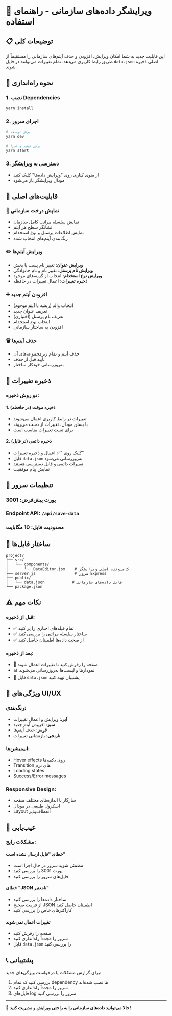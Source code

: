 # 🏢 ویرایشگر داده‌های سازمانی - راهنمای استفاده

## 📋 **توضیحات کلی**
این قابلیت جدید به شما امکان ویرایش، افزودن و حذف آیتم‌های سازمانی را مستقیماً از طریق رابط کاربری می‌دهد. تمام تغییرات می‌توانند در فایل `data.json` اصلی ذخیره شوند.

## 🚀 **نحوه راه‌اندازی**

### **1. نصب Dependencies**
```bash
yarn install
```

### **2. اجرای سرور**
```bash
# برای توسعه
yarn dev

# برای تولید و اجرا
yarn start
```

### **3. دسترسی به ویرایشگر**
- از منوی کناری روی "ویرایش داده‌ها" کلیک کنید
- مودال ویرایشگر باز می‌شود

## 🎯 **قابلیت‌های اصلی**

### **🌳 نمایش درخت سازمانی**
- نمایش سلسله مراتب کامل سازمان
- نشانگر سطح هر آیتم
- نمایش اطلاعات پرسنل و نوع استخدام
- رنگ‌بندی آیتم‌های انتخاب شده

### **✏️ ویرایش آیتم‌ها**
- **ویرایش عنوان**: تغییر نام پست یا بخش
- **ویرایش نام پرسنل**: تغییر نام و نام خانوادگی
- **ویرایش نوع استخدام**: انتخاب از گزینه‌های موجود
- **ذخیره تغییرات**: اعمال تغییرات در حافظه

### **➕ افزودن آیتم جدید**
- انتخاب والد (ریشه یا آیتم موجود)
- تعریف عنوان جدید
- تعریف نام پرسنل (اختیاری)
- انتخاب نوع استخدام
- افزودن به ساختار سازمانی

### **🗑️ حذف آیتم‌ها**
- حذف آیتم و تمام زیرمجموعه‌های آن
- تأیید قبل از حذف
- به‌روزرسانی خودکار ساختار

## 💾 **ذخیره تغییرات**

### **دو روش ذخیره:**

#### **1. ذخیره موقت (در حافظه)**
- تغییرات در رابط کاربری اعمال می‌شوند
- با بستن مودال، تغییرات از دست می‌روند
- برای تست تغییرات مناسب است

#### **2. ذخیره دائمی (در فایل)**
- کلیک روی "✅ اعمال و ذخیره تغییرات"
- فایل `data.json` به‌روزرسانی می‌شود
- تغییرات دائمی و قابل دسترسی هستند
- نمایش پیام موفقیت

## 🔧 **تنظیمات سرور**

### **پورت پیش‌فرض**: 3001
### **Endpoint API**: `/api/save-data`
### **محدودیت فایل**: 10 مگابایت

## 📁 **ساختار فایل‌ها**

```
project/
├── src/
│   └── components/
│       └── DataEditor.jsx    # کامپوننت اصلی ویرایشگر
├── server.js                 # سرور Express
├── public/
│   └── data.json            # فایل داده‌های سازمانی
└── package.json
```

## ⚠️ **نکات مهم**

### **قبل از ذخیره:**
- ✅ تمام فیلدهای اجباری را پر کنید
- ✅ ساختار سلسله مراتبی را بررسی کنید
- ✅ از صحت داده‌ها اطمینان حاصل کنید

### **بعد از ذخیره:**
- 🔄 صفحه را رفرش کنید تا تغییرات اعمال شوند
- 📊 نمودارها و لیست‌ها به‌روزرسانی می‌شوند
- 💾 فایل `data.json` پشتیبان تهیه کنید

## 🎨 **ویژگی‌های UI/UX**

### **رنگ‌بندی:**
- **آبی**: ویرایش و اعمال تغییرات
- **سبز**: افزودن آیتم جدید
- **قرمز**: حذف آیتم‌ها
- **نارنجی**: بازنشانی تغییرات

### **انیمیشن‌ها:**
- Hover effects روی دکمه‌ها
- Transition های نرم
- Loading states
- Success/Error messages

### **Responsive Design:**
- سازگار با اندازه‌های مختلف صفحه
- اسکرول طبیعی در مودال
- Layout انعطاف‌پذیر

## 🚨 **عیب‌یابی**

### **مشکلات رایج:**

#### **خطای "فایل ارسال نشده است"**
- مطمئن شوید سرور در حال اجرا است
- پورت 3001 را بررسی کنید
- فایل‌های سرور را بررسی کنید

#### **خطای "JSON نامعتبر"**
- ساختار داده‌ها را بررسی کنید
- از فرمت صحیح JSON اطمینان حاصل کنید
- کاراکترهای خاص را بررسی کنید

#### **تغییرات اعمال نمی‌شوند**
- صفحه را رفرش کنید
- سرور را مجدداً راه‌اندازی کنید
- فایل `data.json` را بررسی کنید

## 📞 **پشتیبانی**

برای گزارش مشکلات یا درخواست ویژگی‌های جدید:
1. بررسی کنید که تمام dependency ها نصب شده‌اند
2. سرور را مجدداً راه‌اندازی کنید
3. فایل‌های log سرور را بررسی کنید

---

**🎉 حالا می‌توانید داده‌های سازمانی را به راحتی ویرایش و مدیریت کنید!**
